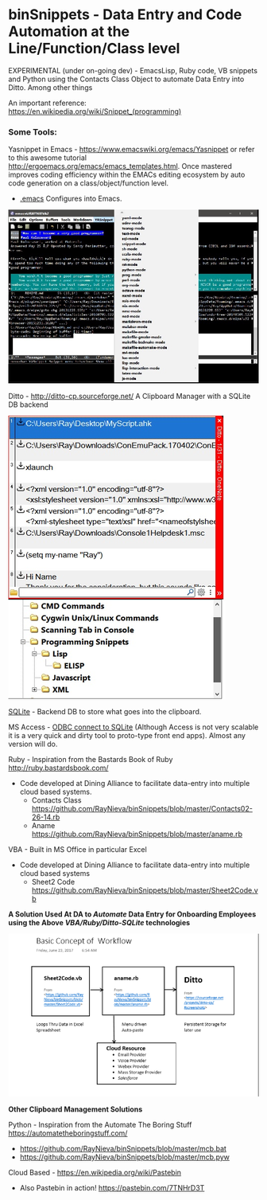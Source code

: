 # binSnippets - Data Entry and Code Automation at the Line/Function/Class level
EXPERIMENTAL (under on-going dev) - EmacsLisp, Ruby code, VB snippets and Python using the Contacts Class Object to automate Data Entry into Ditto. Among other things

An important reference: https://en.wikipedia.org/wiki/Snippet_(programming)


### Some  Tools:

Yasnippet in Emacs - https://www.emacswiki.org/emacs/Yasnippet or refer to this awesome tutorial http://ergoemacs.org/emacs/emacs_templates.html. Once mastered improves coding efficiency within the EMACs editing ecosystem by auto code generation on a class/object/function level. 

- [.emacs](https://github.com/RayNieva/OrgWindowsDesktop/blob/master/.emacs) Configures into Emacs.

![Yasnippet](https://github.com/RayNieva/OrgWindowsDesktop/blob/master/Yasnippet.jpg)

Ditto - http://ditto-cp.sourceforge.net/  A Clipboard Manager with a SQLite DB backend

![Ditto](https://github.com/RayNieva/OrgWindowsDesktop/blob/master/Ditto.jpg)

[SQLite](https://en.wikipedia.org/wiki/SQLite) - Backend DB to store what goes into the clipboard.

MS Access - [ODBC connect to SQLite](http://www.ch-werner.de/sqliteodbc/) (Although Access is not very scalable it is a very  quick and dirty tool to proto-type front end apps). Almost any version will do.

Ruby - Inspiration from the Bastards Book of Ruby http://ruby.bastardsbook.com/

- Code developed at Dining Alliance to facilitate data-entry into multiple cloud based systems.
  - Contacts Class https://github.com/RayNieva/binSnippets/blob/master/Contacts02-26-14.rb
  - Aname https://github.com/RayNieva/binSnippets/blob/master/aname.rb

VBA - Built in MS Office in particular Excel

- Code developed at Dining Alliance to facilitate data-entry into multiple cloud based systems
  - Sheet2 Code https://github.com/RayNieva/binSnippets/blob/master/Sheet2Code.vb

**A Solution Used At DA to _Automate_ Data Entry for Onboarding Employees using the Above _VBA/Ruby/Ditto-SQLite_ technologies**

![Basic Workflow](https://github.com/RayNieva/OrgWindowsDesktop/blob/master/BasicConceptofWorkflow.png)

**Other Clipboard Management Solutions**

Python - Inspiration from the Automate The Boring Stuff https://automatetheboringstuff.com/

- https://github.com/RayNieva/binSnippets/blob/master/mcb.bat
- https://github.com/RayNieva/binSnippets/blob/master/mcb.pyw

Cloud Based - https://en.wikipedia.org/wiki/Pastebin
- Also Pastebin in action! https://pastebin.com/7TNHrD3T



